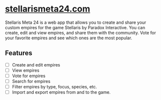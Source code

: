 # [stellarismeta24.com](https://stellarismeta24.com)

Stellaris Meta 24 is a web app that allows you to create and share your custom empires for the game Stellaris by Paradox Interactive.
You can create, edit and view empires, and share them with the community.
Vote for your favorite empires and see which ones are the most popular.

## Features

- [ ] Create and edit empires
- [ ] View empires
- [ ] Vote for empires
- [ ] Search for empires
- [ ] Filter empires by type, focus, species, etc.
- [ ] Import and export empires from and to the game.
